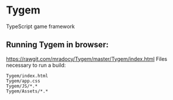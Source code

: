# Tygem
TypeScript game framework

## Running Tygem in browser: 
https://rawgit.com/mradocy/Tygem/master/Tygem/index.html
Files necessary to run a build:
```
Tygem/index.html
Tygem/app.css
Tygem/JS/*.*
Tygem/Assets/*.*
```
